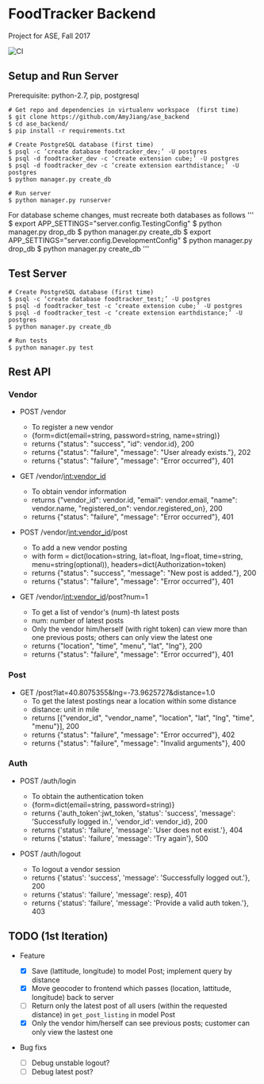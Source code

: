 FoodTracker Backend
===========================
Project for ASE, Fall 2017

![CI](https://travis-ci.org/ase-warriors/go-trucks.svg?branch=master)

## Setup and Run Server

Prerequisite: python-2.7, pip, postgresql

```
# Get repo and dependencies in virtualenv workspace  (first time)
$ git clone https://github.com/AmyJiang/ase_backend
$ cd ase_backend/
$ pip install -r requirements.txt

# Create PostgreSQL database (first time)
$ psql -c ‘create database foodtracker_dev;’ -U postgres
$ psql -d foodtracker_dev -c ‘create extension cube;’ -U postgres
$ psql -d foodtracker_dev -c ‘create extension earthdistance;’ -U postgres
$ python manager.py create_db

# Run server
$ python manager.py runserver
```

For database scheme changes, must recreate both databases as follows
'''
$ export APP_SETTINGS="server.config.TestingConfig"
$ python manager.py drop_db
$ python manager.py create_db
$ export APP_SETTINGS="server.config.DevelopmentConfig"
$ python manager.py drop_db
$ python manager.py create_db
'''


## Test Server

```
# Create PostgreSQL database (first time)
$ psql -c ‘create database foodtracker_test;’ -U postgres
$ psql -d foodtracker_test -c ‘create extension cube;’ -U postgres
$ psql -d foodtracker_test -c ‘create extension earthdistance;’ -U postgres
$ python manager.py create_db

# Run tests
$ python manager.py test
```

## Rest API

### Vendor
* POST /vendor
  * To register a new vendor
  * {form=dict(email=string, password=string, name=string)}
  * returns {"status": "success", "id": vendor.id}, 200
  * returns {"status": "failure", "message": "User already exists."}, 202
  * returns {"status": "failure", "message": "Error occurred"}, 401

* GET  /vendor/<int:vendor_id>
  * To obtain vendor information
  * returns  {"vendor_id": vendor.id, "email": vendor.email, "name": vendor.name, "registered_on": vendor.registered_on}, 200
  * returns {"status": "failure", "message": "Error occurred"}, 401

* POST /vendor/<int:vendor_id>/post
  * To add a new vendor posting
  * with form = dict(location=string, lat=float, lng=float, time=string, menu=string(optional)), headers=dict(Authorization=token)
  * returns {"status": "success", "message": "New post is added."}, 200
  * returns {"status": "failure", "message": "Error occurred"}, 401

* GET /vendor/<int:vendor_id>/post?num=1
  * To get a list of vendor's (num)-th latest posts
  * num: number of latest posts
  * Only the vendor him/herself (with right token) can view more than one previous posts; others can only view the latest one
  * returns {"location", "time", "menu", "lat", "lng"}, 200
  * returns {"status": "failure", "message": "Error occurred"}, 401


### Post
* GET  /post?lat=40.8075355&lng=-73.9625727&distance=1.0
  * To get the latest postings near a location within some distance
  * distance: unit in mile
  * returns \[{"vendor_id", "vendor_name", "location", "lat", "lng", "time", "menu"}\], 200
  * returns {"status": "failure", "message": "Error occurred"}, 402
  * returns {"status": "failure", "message": "Invalid arguments"}, 400


### Auth
* POST /auth/login
  * To obtain the authentication token
  * {form=dict(email=string, password=string)}
  * returns {'auth_token':jwt_token, 'status': 'success', 'message': 'Successfully logged in.', 'vendor_id': vendor_id}, 200
  * returns {'status': 'failure', 'message': 'User does not exist.'}, 404
  * returns {'status': 'failure', 'message': 'Try again'}, 500

* POST /auth/logout
  * To logout a vendor session
  * returns {'status': 'success', 'message': 'Successfully logged out.'}, 200
  * returns {'status': 'failure', 'message': resp}, 401
  * returns {'status': 'failure',  'message': 'Provide a valid auth token.'}, 403

## TODO (1st Iteration)
* Feature

  * [x] Save (lattitude, longitude) to model Post; implement query by distance
  * [x] Move geocoder to frontend which passes (location, lattitude, longitude) back to server
  * [ ] Return only the latest post of all users (within the requested distance) in `get_post_listing` in model Post
  * [x] Only the vendor him/herself can see previous posts; customer can only view the lastest one

* Bug fixs

  * [ ] Debug unstable logout?
  * [ ] Debug latest post?

